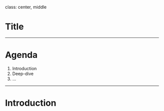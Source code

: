 class: center, middle

# Title

---

# Agenda

1. Introduction
2. Deep-dive
3. ...

---

# Introduction